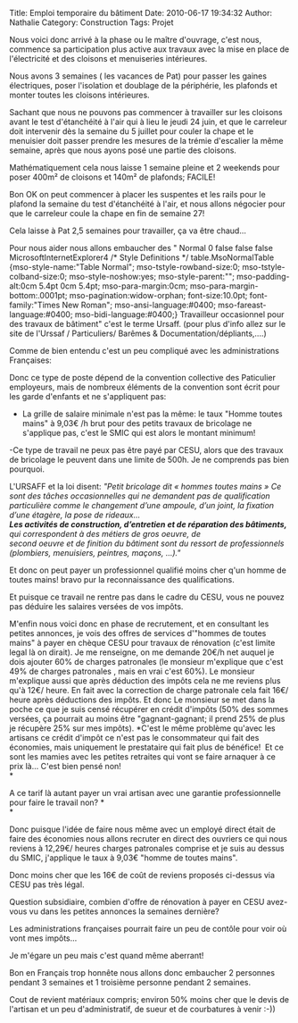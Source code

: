 Title: Emploi temporaire du bâtiment
Date: 2010-06-17 19:34:32
Author: Nathalie
Category: Construction
Tags: Projet

Nous voici donc arrivé à la phase ou le maître d'ouvrage, c'est nous,
commence sa participation plus active aux travaux avec la mise en place
de l'électricité et des cloisons et menuiseries intérieures.

Nous avons 3 semaines ( les vacances de Pat) pour passer les gaines
électriques, poser l'isolation et doublage de la périphérie, les
plafonds et monter toutes les cloisons intérieures.

Sachant que nous ne pouvons pas commencer à travailler sur les cloisons
avant le test d'étanchéité à l'air qui à lieu le jeudi 24 juin, et que
le carreleur doit intervenir dès la semaine du 5 juillet pour couler la
chape et le menuisier doit passer prendre les mesures de la trémie
d'escalier la même semaine, après que nous ayons posé une partie des
cloisons.

Mathématiquement cela nous laisse 1 semaine pleine et 2 weekends pour
poser 400m² de cloisons et 140m² de plafonds; FACILE!

Bon OK on peut commencer à placer les suspentes et les rails pour le
plafond la semaine du test d'étanchéité à l'air, et nous allons négocier
pour que le carreleur coule la chape en fin de semaine 27!

Cela laisse à Pat 2,5 semaines pour travailler, ça va être chaud...

Pour nous aider nous allons embaucher des " Normal 0 false false false
MicrosoftInternetExplorer4 /\* Style Definitions \*/
table.MsoNormalTable {mso-style-name:"Table Normal";
mso-tstyle-rowband-size:0; mso-tstyle-colband-size:0;
mso-style-noshow:yes; mso-style-parent:""; mso-padding-alt:0cm 5.4pt 0cm
5.4pt; mso-para-margin:0cm; mso-para-margin-bottom:.0001pt;
mso-pagination:widow-orphan; font-size:10.0pt; font-family:"Times New
Roman"; mso-ansi-language:\#0400; mso-fareast-language:\#0400;
mso-bidi-language:\#0400;} Travailleur occasionnel pour des travaux de
bâtiment" c'est le terme Ursaff. (pour plus d'info allez sur le site de
l'Urssaf / Particuliers/ Barêmes & Documentation/dépliants,....)  

Comme de bien entendu c'est un peu compliqué avec les administrations
Françaises:

Donc ce type de poste dépend de la convention collective des Paticulier
employeurs, mais de nombreux éléments de la convention sont écrit pour
les garde d'enfants et ne s'appliquent pas:

- La grille de salaire minimale n'est pas la même: le taux "Homme toutes
mains" à 9,03€ /h brut pour des petits travaux de bricolage ne
s'applique pas, c'est le SMIC qui est alors le montant minimum!

-Ce type de travail ne peux pas être payé par CESU, alors que des
travaux de bricolage le peuvent dans une limite de 500h. Je ne comprends
pas bien pourquoi.

L'URSAFF et la loi disent: *"Petit bricolage dit « hommes toutes mains »
Ce sont des tâches occasionnelles qui ne demandent pas de qualification
particulière comme le changement d’une ampoule, d’un joint, la fixation
d’une étagère, la pose de rideaux…  
**Les activités de construction, d’entretien et de réparation des
bâtiments,** qui correspondent à des métiers de gros oeuvre, de  
second oeuvre et de finition du bâtiment sont du ressort de
professionnels (plombiers, menuisiers, peintres, maçons, …)."*

Et donc on peut payer un professionnel qualifié moins cher q'un homme de
toutes mains! bravo pur la reconnaissance des qualifications.

Et puisque ce travail ne rentre pas dans le cadre du CESU, vous ne
pouvez pas déduire les salaires versées de vos impôts.

M'enfin nous voici donc en phase de recrutement, et en consultant les
petites annonces, je vois des offres de services d'"hommes de toutes
mains" à payer en chèque CESU pour travaux de rénovation (c'est limite
legal là on dirait). Je me renseigne, on me demande 20€/h net auquel je
dois ajouter 60% de charges patronales (le monsieur m'explique que c'est
49% de charges patronales , mais en vrai c'est 60%). Le monsieur
m'explique aussi que après déduction des impôts cela ne me reviens plus
qu'à 12€/ heure. En fait avec la correction de charge patronale cela
fait 16€/ heure après déductions des impôts. Et donc Le monsieur se met
dans la poche ce que je suis censé récupérer en crédit d'impôts (50% des
sommes versées, ça pourrait au moins être "gagnant-gagnant; il prend 25%
de plus je récupère 25% sur mes impôts). *C'est le même problème qu'avec
les artisans ce crédit d'impôt ce n'est pas le consommateur qui fait des
économies, mais uniquement le prestataire qui fait plus de bénéfice!  Et
ce sont les mamies avec les petites retraites qui vont se faire arnaquer
à ce prix là... C'est bien pensé non!  
*

A ce tarif là autant payer un vrai artisan avec une garantie
professionnelle pour faire le travail non? *  
*

Donc puisque l'idée de faire nous même avec un employé direct était de
faire des économies nous allons recruter en direct des ouvriers ce qui
nous reviens à 12,29€/ heures charges patronales comprise et je suis au
dessus du SMIC, j'applique le taux à 9,03€ "homme de toutes mains".

Donc moins cher que les 16€ de coût de reviens proposés ci-dessus via
CESU pas très légal.

Question subsidiaire, combien d'offre de rénovation à payer en CESU
avez-vous vu dans les petites annonces la semaines dernière?

Les administrations françaises pourrait faire un peu de contôle pour
voir où vont mes impôts...

Je m'égare un peu mais c'est quand même aberrant!

Bon en Français trop honnête nous allons donc embaucher 2 personnes
pendant 3 semaines et 1 troisième personne pendant 2 semaines.

Cout de revient matériaux compris; environ 50% moins cher que le devis
de l'artisan et un peu d'administratif, de sueur et de courbatures à
venir :-))

  

